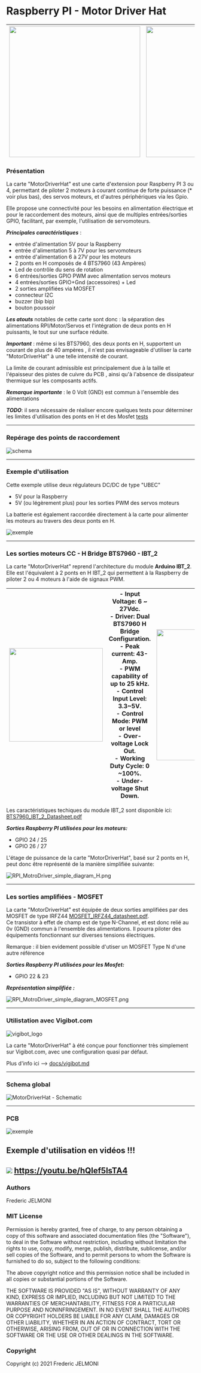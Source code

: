 # Raspberry PI - Motor Driver Hat

| <a href="photos/FJ1_9877.jpg"><img src="photos/FJ1_9877.jpg" width="350"></a>|<a href="photos/FJ1_9879.jpg"><img src="photos/FJ1_9879.jpg" width="350"></a>|
|-----|-----|

### Présentation

La carte "MotorDriverHat" est une carte d'extension pour Raspberry PI 3 ou 4, permettant de piloter 2 moteurs à courant continue de forte puissance (* voir plus bas), des servos moteurs, et d'autres périphériques via les Gpio.    

Elle propose une connectivité pour les besoins en alimentation électrique et pour le raccordement des moteurs, ainsi que de multiples entrées/sorties GPIO, facilitant, par exemple, l'utilisation de servomoteurs.   


***Principales caractéristiques*** :

- entrée d'alimentation 5V pour la Raspberry
- entrée d'alimentation 5 à 7V pour les servomoteurs
- entrée d'alimentation  6 à 27V pour les moteurs
- 2 ponts en H composés de 4 BTS7960 (43 Ampères)
- Led de contrôle du sens de rotation
- 6 entrées/sorties GPIO PWM avec alimentation servos moteurs
- 4 entrées/sorties GPIO+Gnd (accessoires) + Led  
- 2 sorties amplifiées via MOSFET
- connecteur I2C
- buzzer (bip bip)
- bouton poussoir


***Les atouts*** notables de cette carte sont donc : la séparation des alimentations RPI/Motor/Servos et l'intégration de deux ponts en H puissants, le tout sur une surface réduite.


***Important*** : même si les BTS7960, des deux ponts en H, supportent un courant de plus de 40 ampères , il n'est pas envisageable d'utiliser la carte "MotorDriverHat" à une telle intensité de courant.

La limite de courant admissible est principalement due à la taille et l'épaisseur des pistes de cuivre du PCB , ainsi qu'à l'absence de dissipateur thermique sur les composants actifs.  

***Remarque importante*** : le 0 Volt (GND) est commun à l'ensemble des alimentations

***TODO***: il sera nécessaire de réaliser encore quelques tests pour déterminer les limites d'utilisation des ponts en H et des Mosfet [tests](docs/MotorDriverHat_tests.md)  

---
### Repérage des points de raccordement

![schema](schemas/RPI_MotorDriverHat.png)

---
### Exemple d'utilisation

Cette exemple utilise deux régulateurs DC/DC de type "UBEC"
* 5V pour la Raspberry
* 5V (ou légèrement plus) pour les sorties PWM des servos moteurs

La batterie est également raccordée directement à la carte pour alimenter les moteurs au travers des deux ponts en H.

![exemple](schemas/RPI_MotorDriverHat_Exemple.png)

---
### Les sorties moteurs CC - H Bridge BTS7960 - IBT_2

La carte "MotorDriverHat" reprend l'architecture du module **Arduino IBT_2**. Elle est l'équivalent à 2 ponts en H IBT_2 qui permettent à la Raspberry de piloter 2 ou 4 moteurs à l'aide de signaux PWM.  

|<a href="img/IBT_2.png"><img src="img/IBT_2.png" width="250"></a>|- Input Voltage: 6 ~ 27Vdc.</br>- Driver: Dual BTS7960 H Bridge Configuration.</br>- Peak current: 43-Amp.</br>- PWM capability of up to 25 kHz.</br>- Control Input Level: 3.3~5V.</br>- Control Mode: PWM or level</br>- Over-voltage Lock Out.</br>- Working Duty Cycle: 0 ~100%.</br>- Under-voltage Shut Down.</br>|<a href="schemas/RPI_and_IBT_2.png"><img src="schemas/RPI_and_IBT_2.png" width="350"></a>
|-|-|-|

Les caractéristiques techiques du module IBT_2 sont disponible ici: [BTS7960_IBT_2_Datasheet.pdf](docs/BTS7960_IBT_2_Datasheet.pdf)

***Sorties Raspberry PI utilisées pour les moteurs:***
* GPIO 24 / 25
* GPIO 26 / 27

L'étage de puissance de la carte "MotorDriverHat", basé sur 2 ponts en H, peut donc être représenté de la manière simplifiée suivante:



![RPI_MotroDriver_simple_diagram_H.png](schemas/RPI_MotroDriver_simple_diagram_H.png)

---
### Les sorties amplifiées - MOSFET

La carte "MotorDriverHat" est équipée de deux sorties amplifiées par des MOSFET de type IRFZ44 [MOSFET_IRFZ44_datasheet.pdf](docs/MOSFET_IRFZ44_datasheet.pdf).</br>
Ce transistor à effet de champ est de type N-Channel, et est donc relié au 0v (GND) commun à l'ensemble des alimentations. Il pourra piloter des équipements fonctionnant sur diverses tensions électriques.

Remarque : il bien evidement possible d'utiser un MOSFET Type N d'une autre référence

***Sorties Raspberry PI utilisées pour les Mosfet:***
* GPIO 22 & 23

***Représentation simplifiée :***

![RPI_MotroDriver_simple_diagram_MOSFET.png](schemas/RPI_MotroDriver_simple_diagram_MOSFET.png)

---
### Utilistation avec Vigibot.com

![vigibot_logo](img/vigibot_logo.png)

La carte "MotorDriverHat" à été conçue pour fonctionner très simplement sur Vigibot.com, avec une configuration quasi par défaut.

Plus d'info ici --> [docs/vigibot.md](docs/vigibot.md)

---
### Schema global

![MotorDriverHat - Schematic](schemas/Schematic.png)

---
### PCB

![exemple](schemas/PCB.png)

## Exemple d'utilisation en vidéos !!!
<a href="https://youtu.be/hQlef5lsTA4"><img src="photos/youtube_1.png" target="_blank"></a>
https://youtu.be/hQlef5lsTA4
---
### Authors
Frederic JELMONI

### MIT License
Permission is hereby granted, free of charge, to any person obtaining a copy
of this software and associated documentation files (the "Software"), to deal
in the Software without restriction, including without limitation the rights
to use, copy, modify, merge, publish, distribute, sublicense, and/or sell
copies of the Software, and to permit persons to whom the Software is
furnished to do so, subject to the following conditions:

The above copyright notice and this permission notice shall be included in all
copies or substantial portions of the Software.

THE SOFTWARE IS PROVIDED "AS IS", WITHOUT WARRANTY OF ANY KIND, EXPRESS OR
IMPLIED, INCLUDING BUT NOT LIMITED TO THE WARRANTIES OF MERCHANTABILITY,
FITNESS FOR A PARTICULAR PURPOSE AND NONINFRINGEMENT. IN NO EVENT SHALL THE
AUTHORS OR COPYRIGHT HOLDERS BE LIABLE FOR ANY CLAIM, DAMAGES OR OTHER
LIABILITY, WHETHER IN AN ACTION OF CONTRACT, TORT OR OTHERWISE, ARISING FROM,
OUT OF OR IN CONNECTION WITH THE SOFTWARE OR THE USE OR OTHER DEALINGS IN THE
SOFTWARE.

### Copyright
Copyright (c) 2021 Frederic JELMONI

